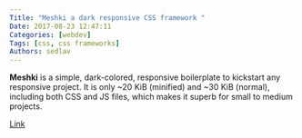 ```yaml
---
Title: "Meshki a dark responsive CSS framework "
Date: 2017-08-23 12:47:11
Categories: [webdev]
Tags: [css, css frameworks]
Authors: sedlav
---
```


**Meshki** is a simple, dark-colored, responsive boilerplate to kickstart any responsive project. It is only ~20 KiB (minified) and ~30 KiB (normal), including both CSS and JS files, which makes it superb for small to medium projects.

[Link](https://borderliner.github.io/Meshki/)
